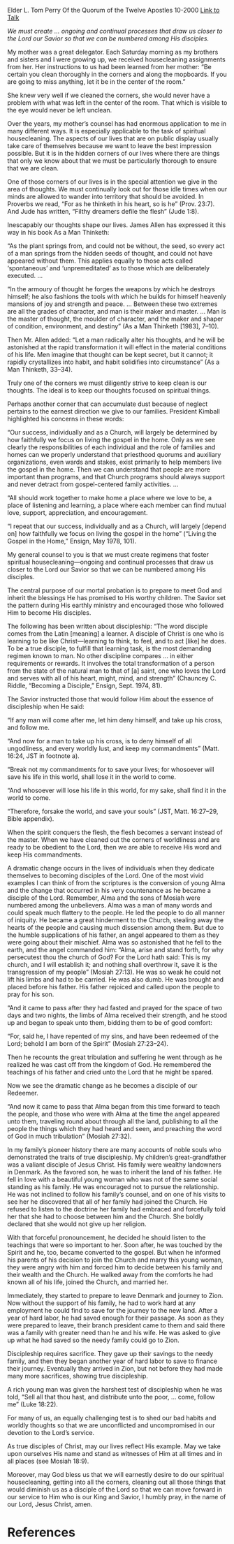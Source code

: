 Elder L. Tom Perry
Of the Quorum of the Twelve Apostles
10-2000
[Link to Talk](https://www.churchofjesuschrist.org/study/general-conference/2000/10/discipleship?lang=eng)

_We must create … ongoing and continual processes that draw us closer to the Lord our Savior so that we can be numbered among His disciples._

My mother was a great delegator. Each Saturday morning as my brothers and sisters and I were growing up, we received housecleaning assignments from her. Her instructions to us had been learned from her mother: “Be certain you clean thoroughly in the corners and along the mopboards. If you are going to miss anything, let it be in the center of the room.”

She knew very well if we cleaned the corners, she would never have a problem with what was left in the center of the room. That which is visible to the eye would never be left unclean.

Over the years, my mother’s counsel has had enormous application to me in many different ways. It is especially applicable to the task of spiritual housecleaning. The aspects of our lives that are on public display usually take care of themselves because we want to leave the best impression possible. But it is in the hidden corners of our lives where there are things that only we know about that we must be particularly thorough to ensure that we are clean.

One of those corners of our lives is in the special attention we give in the area of thoughts. We must continually look out for those idle times when our minds are allowed to wander into territory that should be avoided. In Proverbs we read, “For as he thinketh in his heart, so is he” (Prov. 23:7). And Jude has written, “Filthy dreamers defile the flesh” (Jude 1:8).

Inescapably our thoughts shape our lives. James Allen has expressed it this way in his book As a Man Thinketh:

“As the plant springs from, and could not be without, the seed, so every act of a man springs from the hidden seeds of thought, and could not have appeared without them. This applies equally to those acts called ‘spontaneous’ and ‘unpremeditated’ as to those which are deliberately executed. …

“In the armoury of thought he forges the weapons by which he destroys himself; he also fashions the tools with which he builds for himself heavenly mansions of joy and strength and peace. … Between these two extremes are all the grades of character, and man is their maker and master. … Man is the master of thought, the moulder of character, and the maker and shaper of condition, environment, and destiny” (As a Man Thinketh [1983], 7–10).

Then Mr. Allen added: “Let a man radically alter his thoughts, and he will be astonished at the rapid transformation it will effect in the material conditions of his life. Men imagine that thought can be kept secret, but it cannot; it rapidly crystallizes into habit, and habit solidifies into circumstance” (As a Man Thinketh, 33–34).

Truly one of the corners we must diligently strive to keep clean is our thoughts. The ideal is to keep our thoughts focused on spiritual things.

Perhaps another corner that can accumulate dust because of neglect pertains to the earnest direction we give to our families. President Kimball highlighted his concerns in these words:

“Our success, individually and as a Church, will largely be determined by how faithfully we focus on living the gospel in the home. Only as we see clearly the responsibilities of each individual and the role of families and homes can we properly understand that priesthood quorums and auxiliary organizations, even wards and stakes, exist primarily to help members live the gospel in the home. Then we can understand that people are more important than programs, and that Church programs should always support and never detract from gospel-centered family activities. …

“All should work together to make home a place where we love to be, a place of listening and learning, a place where each member can find mutual love, support, appreciation, and encouragement.

“I repeat that our success, individually and as a Church, will largely [depend on] how faithfully we focus on living the gospel in the home” (“Living the Gospel in the Home,” Ensign, May 1978, 101).

My general counsel to you is that we must create regimens that foster spiritual housecleaning—ongoing and continual processes that draw us closer to the Lord our Savior so that we can be numbered among His disciples.



The central purpose of our mortal probation is to prepare to meet God and inherit the blessings He has promised to His worthy children. The Savior set the pattern during His earthly ministry and encouraged those who followed Him to become His disciples.

The following has been written about discipleship: “The word disciple comes from the Latin [meaning] a learner. A disciple of Christ is one who is learning to be like Christ—learning to think, to feel, and to act [like] he does. To be a true disciple, to fulfill that learning task, is the most demanding regimen known to man. No other discipline compares … in either requirements or rewards. It involves the total transformation of a person from the state of the natural man to that of [a] saint, one who loves the Lord and serves with all of his heart, might, mind, and strength” (Chauncey C. Riddle, “Becoming a Disciple,” Ensign, Sept. 1974, 81).

The Savior instructed those that would follow Him about the essence of discipleship when He said:

“If any man will come after me, let him deny himself, and take up his cross, and follow me.

“And now for a man to take up his cross, is to deny himself of all ungodliness, and every worldly lust, and keep my commandments” (Matt. 16:24, JST in footnote a).

“Break not my commandments for to save your lives; for whosoever will save his life in this world, shall lose it in the world to come.

“And whosoever will lose his life in this world, for my sake, shall find it in the world to come.

“Therefore, forsake the world, and save your souls” (JST, Matt. 16:27–29, Bible appendix).

When the spirit conquers the flesh, the flesh becomes a servant instead of the master. When we have cleaned out the corners of worldliness and are ready to be obedient to the Lord, then we are able to receive His word and keep His commandments.

A dramatic change occurs in the lives of individuals when they dedicate themselves to becoming disciples of the Lord. One of the most vivid examples I can think of from the scriptures is the conversion of young Alma and the change that occurred in his very countenance as he became a disciple of the Lord. Remember, Alma and the sons of Mosiah were numbered among the unbelievers. Alma was a man of many words and could speak much flattery to the people. He led the people to do all manner of iniquity. He became a great hinderment to the Church, stealing away the hearts of the people and causing much dissension among them. But due to the humble supplications of his father, an angel appeared to them as they were going about their mischief. Alma was so astonished that he fell to the earth, and the angel commanded him: “Alma, arise and stand forth, for why persecutest thou the church of God? For the Lord hath said: This is my church, and I will establish it; and nothing shall overthrow it, save it is the transgression of my people” (Mosiah 27:13). He was so weak he could not lift his limbs and had to be carried. He was also dumb. He was brought and placed before his father. His father rejoiced and called upon the people to pray for his son.

“And it came to pass after they had fasted and prayed for the space of two days and two nights, the limbs of Alma received their strength, and he stood up and began to speak unto them, bidding them to be of good comfort:

“For, said he, I have repented of my sins, and have been redeemed of the Lord; behold I am born of the Spirit” (Mosiah 27:23–24).

Then he recounts the great tribulation and suffering he went through as he realized he was cast off from the kingdom of God. He remembered the teachings of his father and cried unto the Lord that he might be spared.

Now we see the dramatic change as he becomes a disciple of our Redeemer.

“And now it came to pass that Alma began from this time forward to teach the people, and those who were with Alma at the time the angel appeared unto them, traveling round about through all the land, publishing to all the people the things which they had heard and seen, and preaching the word of God in much tribulation” (Mosiah 27:32).

In my family’s pioneer history there are many accounts of noble souls who demonstrated the traits of true discipleship. My children’s great-grandfather was a valiant disciple of Jesus Christ. His family were wealthy landowners in Denmark. As the favored son, he was to inherit the land of his father. He fell in love with a beautiful young woman who was not of the same social standing as his family. He was encouraged not to pursue the relationship. He was not inclined to follow his family’s counsel, and on one of his visits to see her he discovered that all of her family had joined the Church. He refused to listen to the doctrine her family had embraced and forcefully told her that she had to choose between him and the Church. She boldly declared that she would not give up her religion.

With that forceful pronouncement, he decided he should listen to the teachings that were so important to her. Soon after, he was touched by the Spirit and he, too, became converted to the gospel. But when he informed his parents of his decision to join the Church and marry this young woman, they were angry with him and forced him to decide between his family and their wealth and the Church. He walked away from the comforts he had known all of his life, joined the Church, and married her.

Immediately, they started to prepare to leave Denmark and journey to Zion. Now without the support of his family, he had to work hard at any employment he could find to save for the journey to the new land. After a year of hard labor, he had saved enough for their passage. As soon as they were prepared to leave, their branch president came to them and said there was a family with greater need than he and his wife. He was asked to give up what he had saved so the needy family could go to Zion.

Discipleship requires sacrifice. They gave up their savings to the needy family, and then they began another year of hard labor to save to finance their journey. Eventually they arrived in Zion, but not before they had made many more sacrifices, showing true discipleship.

A rich young man was given the harshest test of discipleship when he was told, “Sell all that thou hast, and distribute unto the poor, … come, follow me” (Luke 18:22).

For many of us, an equally challenging test is to shed our bad habits and worldly thoughts so that we are unconflicted and uncompromised in our devotion to the Lord’s service.

As true disciples of Christ, may our lives reflect His example. May we take upon ourselves His name and stand as witnesses of Him at all times and in all places (see Mosiah 18:9).

Moreover, may God bless us that we will earnestly desire to do our spiritual housecleaning, getting into all the corners, cleaning out all those things that would diminish us as a disciple of the Lord so that we can move forward in our service to Him who is our King and Savior, I humbly pray, in the name of our Lord, Jesus Christ, amen.

# References

